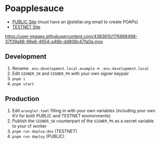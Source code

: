 # Poapplesauce
- [PUBLIC Site](https://poapplesauce.com) (must have an @stellar.org email to create POAPs)
- [TESTNET Site](https://testnet.poapplesauce.com)

https://user-images.githubusercontent.com/4383610/176968498-37f39a88-98a6-4654-a46b-dd808c47fa0a.mov

## Development
1. Rename `.env.development.local.example` -> `.env.development.local`
2. Edit `SIGNER_SK` and `SIGNER_PK` with your own signer keypair
3. `pnpm i`
4. `pnpm start`

## Production
1. Edit `wrangler.toml` filling in with your own variables (including your own KV for both PUBLIC and TESTNET environments)
2. Publish the `SIGNER_SK` counterpart of the `SIGNER_PK` as a secret variable to your cf worker
3. `pnpm run deploy:dev` (TESTNET)
4. `pnpm run deploy` (PUBLIC)